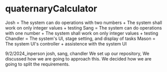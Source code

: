 # quaternaryCalculator

Josh = The system can do operations with two numbers + The system shall work on only integer values + testing
Sang = The system can do operations with one number + The system shall work on only integer values + testing
Chandler = The system's UI, stage setting, and display of tasks
Mason = The system UI's controller + assistence with the system UI


9/2/2024_inperson
josh, sang, chandler
We set up our repository, We discussed how we are going to approach this. We decided how we are going to split the requirements.
